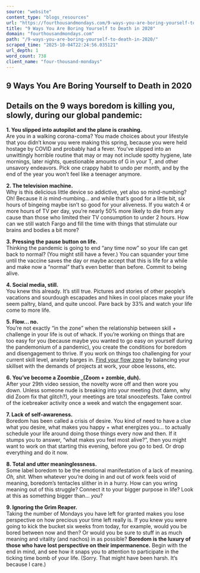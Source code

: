 ```yaml
---
source: "website"
content_type: "blogs_resources"
url: "https://fourthousandmondays.com/9-ways-you-are-boring-yourself-to-death-in-2020/"
title: "9 Ways You Are Boring Yourself to Death in 2020"
domain: "fourthousandmondays.com"
path: "/9-ways-you-are-boring-yourself-to-death-in-2020/"
scraped_time: "2025-10-04T22:24:56.035121"
url_depth: 1
word_count: 738
client_name: "four-thousand-mondays"
---
```


## 9 Ways You Are Boring Yourself to Death in 2020

## **Details on the 9 ways boredom is killing you, slowly, during our global pandemic:**

**1. You slipped into autopilot and the plane is crashing.**  
Are you in a walking corona-coma? You made choices about your lifestyle that you didn’t know you were making this spring, because you were held hostage by COVID and probably had a fever. You’ve slipped into an unwittingly horrible routine that may or may not include spotty hygiene, late mornings, later nights, questionable amounts of G in your T, and other unsavory endeavors. Pick one crappy habit to undo per month, and by the end of the year you won’t feel like a teenager anymore.

**2. The television machine.**  
Why is this delicious little device so addictive, yet also so mind-numbing? Oh! Because it _is_ mind-numbing… and while that’s good for a little bit, six hours of bingeing maybe isn’t so good for your aliveness. If you watch 4 or more hours of TV per day, you’re nearly 50% more likely to die from any cause than those who limited their TV consumption to under 2 hours. How can we still watch Fargo and fill the time with things that stimulate our brains and bodies a bit more?

**3. Pressing the pause button on life.**  
Thinking the pandemic is going to end “any time now” so your life can get back to normal? (You might still have a fever.) You can squander your time until the vaccine saves the day or maybe accept that this is life for a while and make now a “normal” that’s even better than before. Commit to being alive.

**4. Social media, still.**  
You knew this already. It’s still true. Pictures and stories of other people’s vacations and sourdough escapades and hikes in cool places make your life seem paltry, bland, and quite uncool. Pare back by 33% and watch your life come to more life.

**5. Flow… no.**  
You’re not exactly “in the zone” when the relationship between skill + challenge in your life is out of whack. If you’re working on things that are too easy for you (because maybe you wanted to go easy on yourself during the pandemonium of a pandemic), you create the conditions for boredom and disengagement to thrive. If you work on things too challenging for your current skill level, anxiety barges in. [Find your flow zone](https://fourthousandmondays.com/how-do-you-know-when-youre-in-the-zone/) by balancing your skillset with the demands of projects at work, your oboe lessons, etc.

**6. You’ve become a Zoombie _(Zoom + zombie, duh).**  
After your 29th video session, the novelty wore off and then wore you down. Unless someone nude is breaking into your meeting (hot damn, why did Zoom fix that glitch?), your meetings are total snoozefests. Take control of the icebreaker activity once a week and watch the engagement soar.

**7. Lack of self-awareness.**  
Boredom has been called a crisis of desire. You kind of need to have a clue what you desire, what makes you happy + what energizes you… to actually schedule your life around doing those things every now and then. If it stumps you to answer, “what makes you feel most alive?”, then you might want to work on that starting this evening, before you go to bed. Or drop everything and do it now.

**8. Total and utter meaninglessness.**  
Some label boredom to be the emotional manifestation of a lack of meaning. _Oh, shit._ When whatever you’re doing in and out of work feels void of meaning, boredom’s tentacles slither in in a hurry. How can you wring meaning out of this struggle? Connect it to your bigger purpose in life? Look at this as something bigger than… _you_?

**9. Ignoring the Grim Reaper.**  
Taking the number of Mondays you have left for granted makes you lose perspective on how precious your time left really is. If you knew you were going to kick the bucket six weeks from today, for example, would you be bored between now and then? Or would you be sure to stuff in as much meaning and vitality (and nachos) in as possible? **Boredom is the luxury of those who have lost perspective on their impermanence.** Begin with the end in mind, and see how it snaps you to attention to participate in the ticking time bomb of your life. (Sorry. That might have been harsh. It’s because I care.)